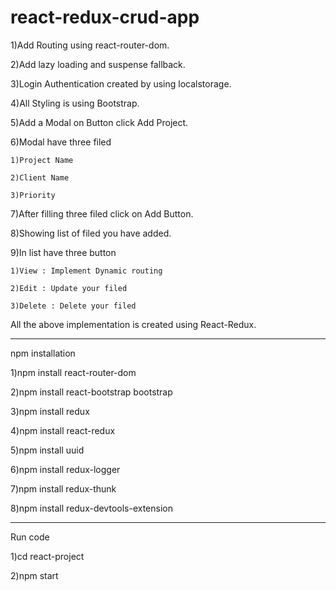 # react-redux-crud-app


1)Add Routing using react-router-dom.

2)Add lazy loading and suspense fallback.

3)Login Authentication created by using localstorage.

4)All Styling is using Bootstrap.

5)Add a Modal on Button click Add Project.

6)Modal have three filed 	

	1)Project Name
	
	2)Client Name
	
	3)Priority
	
7)After filling three filed click on Add Button.

8)Showing list of filed you have added.

9)In list have three button

	1)View : Implement Dynamic routing
	
	2)Edit : Update your filed	
	
	3)Delete : Delete your filed

All the above implementation is created using React-Redux.

----------------------------------------------------------------------------

npm installation

1)npm install react-router-dom

2)npm install react-bootstrap bootstrap

3)npm install redux

4)npm install react-redux

5)npm install uuid

6)npm install redux-logger

7)npm install redux-thunk

8)npm install redux-devtools-extension

----------------------------------------------------------------------------

Run code

1)cd react-project

2)npm start
